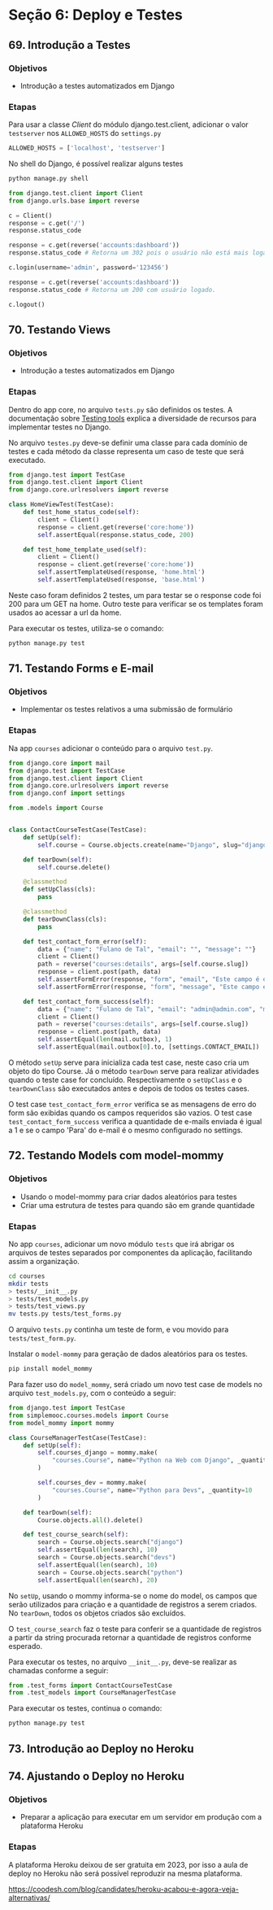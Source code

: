 # Seção 6: Deploy e Testes

## 69. Introdução a Testes

### Objetivos

* Introdução a testes automatizados em Django

### Etapas

Para usar a classe *Client* do módulo django.test.client, adicionar o valor `testserver` nos `ALLOWED_HOSTS` do `settings.py`

```Python
ALLOWED_HOSTS = ['localhost', 'testserver']
```

No shell do Django, é possível realizar alguns testes

```Bash
python manage.py shell
```

```Python
from django.test.client import Client
from django.urls.base import reverse

c = Client()
response = c.get('/')
response.status_code

response = c.get(reverse('accounts:dashboard'))
response.status_code # Retorna um 302 pois o usuário não está mais logado.

c.login(username='admin', password='123456')

response = c.get(reverse('accounts:dashboard'))
response.status_code # Retorna um 200 com usuário logado.

c.logout()
```

## 70. Testando Views

### Objetivos

* Introdução a testes automatizados em Django

### Etapas

Dentro do app core, no arquivo `tests.py` são definidos os testes. A documentação sobre [Testing tools](https://docs.djangoproject.com/pt-br/1.11/topics/testing/tools/) explica a diversidade de recursos para implementar testes no Django.


No arquivo `testes.py` deve-se definir uma classe para cada domínio de testes e cada método da classe representa um caso de teste que será executado.

```Python
from django.test import TestCase
from django.test.client import Client
from django.core.urlresolvers import reverse

class HomeViewTest(TestCase):
    def test_home_status_code(self):
        client = Client()
        response = client.get(reverse('core:home'))
        self.assertEqual(response.status_code, 200)

    def test_home_template_used(self):
        client = Client()
        response = client.get(reverse('core:home'))
        self.assertTemplateUsed(response, 'home.html')
        self.assertTemplateUsed(response, 'base.html')
```

Neste caso foram definidos 2 testes, um para testar se o response code foi 200 para um GET na home. Outro teste para verificar se os templates foram usados ao acessar a url da home. 

Para executar os testes, utiliza-se o comando:

```Bash
python manage.py test
```

## 71. Testando Forms e E-mail

### Objetivos

* Implementar os testes relativos a  uma submissão de formulário

### Etapas

Na app `courses` adicionar o conteúdo para o arquivo `test.py`.

```Python
from django.core import mail
from django.test import TestCase
from django.test.client import Client
from django.core.urlresolvers import reverse
from django.conf import settings

from .models import Course


class ContactCourseTestCase(TestCase):
    def setUp(self):
        self.course = Course.objects.create(name="Django", slug="django")

    def tearDown(self):
        self.course.delete()

    @classmethod
    def setUpClass(cls):
        pass

    @classmethod
    def tearDownClass(cls):
        pass

    def test_contact_form_error(self):
        data = {"name": "Fulano de Tal", "email": "", "message": ""}
        client = Client()
        path = reverse("courses:details", args=[self.course.slug])
        response = client.post(path, data)
        self.assertFormError(response, "form", "email", "Este campo é obrigatório.")
        self.assertFormError(response, "form", "message", "Este campo é obrigatório.")

    def test_contact_form_success(self):
        data = {"name": "Fulano de Tal", "email": "admin@admin.com", "message": "Oi"}
        client = Client()
        path = reverse("courses:details", args=[self.course.slug])
        response = client.post(path, data)
        self.assertEqual(len(mail.outbox), 1)
        self.assertEqual(mail.outbox[0].to, [settings.CONTACT_EMAIL])
```

O método `setUp` serve para inicializa cada test case, neste caso cria um objeto do tipo Course. Já o método `tearDown` serve para realizar atividades quando o teste case for concluído. Respectivamente o `setUpClass`  e o `tearDownClass` são executados antes e depois de todos os testes cases. 

O test case `test_contact_form_error` verifica se as mensagens de erro do form são exibidas quando os campos requeridos são vazios. O test case `test_contact_form_success` verifica a quantidade de e-mails enviada é igual a 1 e se o campo 'Para' do e-mail é o mesmo configurado no settings.


## 72. Testando Models com model-mommy

### Objetivos

* Usando o model-mommy para criar dados aleatórios para testes
* Criar uma estrutura de testes para quando são em grande quantidade

### Etapas

No app `courses`, adicionar um novo módulo `tests` que irá abrigar os arquivos de testes separados por componentes da aplicação, facilitando assim a organização.

```Bash
cd courses
mkdir tests
> tests/__init__.py
> tests/test_models.py
> tests/test_views.py
mv tests.py tests/test_forms.py 
```

O arquivo `tests.py` continha um teste de form, e vou movido para `tests/test_form.py`. 

Instalar o `model-mommy` para geração de dados aleatórios para os testes.

```Bash
pip install model_mommy
```

Para fazer uso do `model_mommy`, será criado um novo test case de models no arquivo `test_models.py`, com o conteúdo a seguir:

```Python
from django.test import TestCase
from simplemooc.courses.models import Course
from model_mommy import mommy

class CourseManagerTestCase(TestCase):
    def setUp(self):
        self.courses_django = mommy.make(
            "courses.Course", name="Python na Web com Django", _quantity=10
        )

        self.courses_dev = mommy.make(
            "courses.Course", name="Python para Devs", _quantity=10
        )

    def tearDown(self):
        Course.objects.all().delete()

    def test_course_search(self):
        search = Course.objects.search("django")
        self.assertEqual(len(search), 10)
        search = Course.objects.search("devs")
        self.assertEqual(len(search), 10)
        search = Course.objects.search("python")
        self.assertEqual(len(search), 20)
```

No `setUp`, usando o mommy informa-se o nome do model, os campos que serão utilizados para criação e a quantidade de registros a serem criados. No `tearDown`, todos os objetos criados são excluídos.

O `test_course_search` faz o teste para conferir se a quantidade de registros a partir da string procurada retornar a quantidade de registros conforme esperado.

Para executar os testes, no arquivo `__init__.py`, deve-se realizar as chamadas conforme a seguir:

```Python
from .test_forms import ContactCourseTestCase
from .test_models import CourseManagerTestCase
```

Para executar os testes, continua o comando:

```Bash
python manage.py test
```

## 73. Introdução ao Deploy no Heroku
## 74. Ajustando o Deploy no Heroku

### Objetivos

* Preparar a aplicação para executar em um servidor em produção com a plataforma Heroku

### Etapas

A plataforma Heroku deixou de ser gratuita em 2023, por isso a aula de deploy no Heroku não será possível reproduzir na mesma plataforma. 

https://coodesh.com/blog/candidates/heroku-acabou-e-agora-veja-alternativas/
